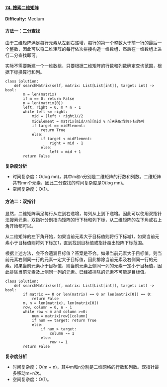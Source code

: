 #### [74. 搜索二维矩阵](https://leetcode-cn.com/problems/search-a-2d-matrix/)

**Difficulty:** Medium

#### 方法一：二分查找

由于二维矩阵满足每行元素从左到右递增，每行的第一个整数大于前一行的最后一个整数，因此可以将二维矩阵的每行依次拼接构造一维数组，然后在一维数组上进行二分查找即可。

实际不需要新建一个一维数组，只要根据二维矩阵的行数和列数确定查询范围，根据下标换算行和列。

```
class Solution:
    def searchMatrix(self, matrix: List[List[int]], target: int) -> bool:
    	m = len(matrix)
        if m == 0: return False
        n = len(matrix[0])
        left, right = 0, m * n - 1
        while left <= right:
            mid = (left + right)//2
            midElement = matrix[mid//n][mid % n]#获取当前下标的列
            if target == midElement:
                return True
            else:
                if target < midElement: 
                    right = mid - 1
                else:
                    left = mid + 1
        return False
```

**复杂度分析**

- 时间复杂度：O(log mn)，其中m和n分别是二维矩阵的行数和列数。二维矩阵共有mn个元素，因此二分查找的时间复杂度是O(log mn)。
- 空间复杂度：O(1)。

#### 方法二：双指针

显然，二维矩阵满足每行从左到右递增，每列从上到下递增。因此可以使用双指针法搜索元素，双指针分别指向矩阵的行下标和列下标，从二维矩阵的左下角或右上角开始都可以。

从二维矩阵的左下角开始，如果当前元素大于目标值则将行下标减1，如果当前元素小于目标值则将列下标加1，直到找到目标值或指针超出矩阵下标范围。

根据上述方法，会不会遗漏目标值？答案是不会。如果当前元素大于目标值，则当前元素右侧同一行的元素一定大于目标值，因此排除当前元素及右侧同一行的元素。如果当前元素小于目标值，则当前元素上侧同一列的元素一定小于目标值，因此排除当前元素及上侧同一列的元素。已经被排除的元素不可能是目标值。

```
class Solution:
    def searchMatrix(self, matrix: List[List[int]], target: int) -> bool:
        if matrix == 0 or len(matrix) == 0 or len(matrix[0]) == 0:
            return False
        m, n = len(matrix), len(matrix[0])
        row, column = 0, n - 1
        while row < m and column >=0:
            num = matrix[row][column]
            if num == target: return True
            else:
                if num > target:
                    column -= 1
                else:
                    row += 1
        return False
```

**复杂度分析**

- 时间复杂度：O(m + n)，其中m和n分别是二维网格的行数和列数。双指针最多移动m+n次。
- 空间复杂度：O(1)。
